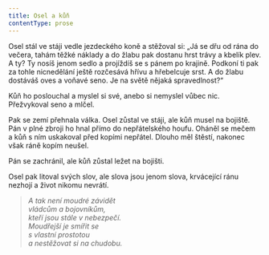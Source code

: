 ```yaml
---
title: Osel a kůň
contentType: prose
---
```


<section>

Osel stál ve stáji vedle jezdeckého koně a stěžoval si: „Já se dřu od rána do večera, tahám těžké náklady a do žlabu pak dostanu hrst trávy a kbelík plev. A ty? Ty nosíš jenom sedlo a projíždíš se s pánem po krajině. Podkoní ti pak za tohle nicnedělání ještě rozčesává hřívu a hřebelcuje srst. A do žlabu dostáváš oves a voňavé seno. Je na světě nějaká spravedlnost?“

Kůň ho poslouchal a myslel si své, anebo si nemyslel vůbec nic. Přežvykoval seno a mlčel.

Pak se zemí přehnala válka. Osel zůstal ve stáji, ale kůň musel na bojiště. Pán v plné zbroji ho hnal přímo do nepřátelského houfu. Oháněl se mečem a kůň s ním uskakoval před kopími nepřátel. Dlouho měl štěstí, nakonec však ráně kopím neušel.

Pán se zachránil, ale kůň zůstal ležet na bojišti.

Osel pak litoval svých slov, ale slova jsou jenom slova, krvácející ránu nezhojí a život nikomu nevrátí.

</section>

<section>

> _A tak není moudré závidět  
> vládcům a bojovníkům,  
> kteří jsou stále v nebezpečí.  
> Moudřejší je smířit se  
> s vlastní prostotou  
> a nestěžovat si na chudobu._

</section>
